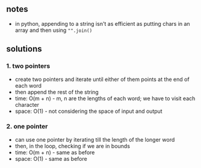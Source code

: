 ## notes
- in python, appending to a string isn't as efficient as putting chars in an array and then using ``"".join()``

## solutions
### 1. two pointers
- create two pointers and iterate until either of them points at the end of each word
- then append the rest of the string
- time: O(m + n) - m, n are the lengths of each word; we have to visit each character
- space: O(1) - not considering the space of input and output

### 2. one pointer
- can use one pointer by iterating till the length of the longer word
- then, in the loop, checking if we are in bounds
- time: O(m + n) - same as before
- space: O(1) - same as before

